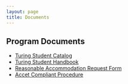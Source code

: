 ```yaml
---
layout: page
title: Documents
---
```


## Program Documents

* [Turing Student Catalog](./catalog_01_2023.pdf)
* [Turing Student Handbook](./turing_student_handbook_july_2023.pdf)
* [Reasonable Accommodation Request Form](./reasonable_accommodation_request_form.pdf)
* [Accet Compliant Procedure](./accet_compliant_procedure.pdf)
